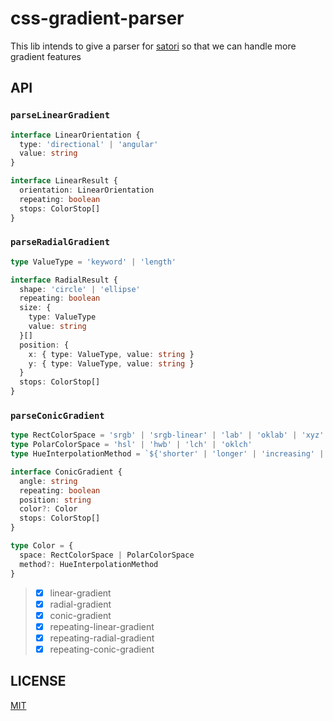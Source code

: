 # css-gradient-parser

This lib intends to give a parser for [satori](https://github.com/vercel/satori) so that we can handle more gradient features


## API
### `parseLinearGradient`
```ts
interface LinearOrientation {
  type: 'directional' | 'angular'
  value: string
}

interface LinearResult {
  orientation: LinearOrientation
  repeating: boolean
  stops: ColorStop[]
}
```

### `parseRadialGradient`
```ts
type ValueType = 'keyword' | 'length'

interface RadialResult {
  shape: 'circle' | 'ellipse'
  repeating: boolean
  size: {
    type: ValueType
    value: string
  }[]
  position: {
    x: { type: ValueType, value: string }
    y: { type: ValueType, value: string }
  }
  stops: ColorStop[]
}
```

### `parseConicGradient`
```ts
type RectColorSpace = 'srgb' | 'srgb-linear' | 'lab' | 'oklab' | 'xyz' | 'xyz-d50' | 'xyz-d65'
type PolarColorSpace = 'hsl' | 'hwb' | 'lch' | 'oklch'
type HueInterpolationMethod = `${'shorter' | 'longer' | 'increasing' | 'decreasing'} hue`

interface ConicGradient {
  angle: string
  repeating: boolean
  position: string
  color?: Color
  stops: ColorStop[]
}

type Color = {
  space: RectColorSpace | PolarColorSpace
  method?: HueInterpolationMethod
}
```

> - [x] linear-gradient
> - [x] radial-gradient
> - [x] conic-gradient
> - [x] repeating-linear-gradient
> - [x] repeating-radial-gradient
> - [x] repeating-conic-gradient


## LICENSE

[MIT](./LICENSE)
